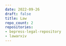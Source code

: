```yaml
---
date: 2022-09-26
draft: false
title: Law
repo_count: 2
repositories:
- bepress-legal-repository
- lawarxiv
---
```



